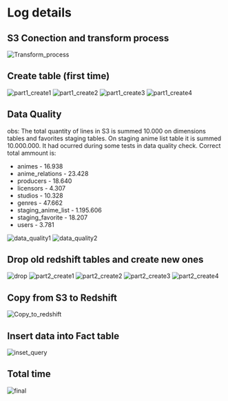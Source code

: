 # Log details

## S3 Conection and transform process

![Transform_process](./images/transform_process.png)

## Create table (first time)

![part1_create1](./images/create_table1.PNG)
![part1_create2](./images/create_table2.PNG)
![part1_create3](./images/create_table3.PNG)
![part1_create4](./images/create_table4.PNG)

## Data Quality

obs: The total quantity of lines in S3 is summed 10.000 on dimensions tables and favorites staging tables. On staging anime list table it is summed 10.000.000. It had ocurred during some tests in data quality check. Correct total ammount is:

* animes - 16.938
* anime_relations - 23.428
* producers - 18.640
* licensors - 4.307
* studios - 10.328
* genres - 47.662
* staging_anime_list - 1.195.606 
* staging_favorite - 18.207
* users - 3.781

![data_quality1](./images/data_quality1.PNG)
![data_quality2](./images/data_quality2.PNG)

## Drop old redshift tables and create new ones

![drop](./images/drop.PNG)
![part2_create1](./images/part2_create_table1.PNG)
![part2_create2](./images/part2_create_table2.PNG)
![part2_create3](./images/part2_create_table3.PNG)
![part2_create4](./images/part2_create_table4.PNG)

## Copy from S3 to Redshift

![Copy_to_redshift](./images/Copy_to_redshift.PNG)

## Insert data into Fact table

![inset_query](./images/inset_query.PNG)

## Total time

![final](./images/final.PNG)
